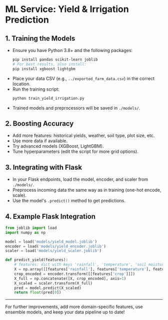 # ML Service: Yield & Irrigation Prediction

## 1. Training the Models

- Ensure you have Python 3.8+ and the following packages:
  ```bash
  pip install pandas scikit-learn joblib
  # For best results, also install:
  pip install xgboost lightgbm
  ```
- Place your data CSV (e.g., `../exported_farm_data.csv`) in the correct location.
- Run the training script:
  ```bash
  python train_yield_irrigation.py
  ```
- Trained models and preprocessors will be saved in `./models/`.

## 2. Boosting Accuracy
- Add more features: historical yields, weather, soil type, plot size, etc.
- Use more data if available.
- Try advanced models (XGBoost, LightGBM).
- Tune hyperparameters (edit the script for more grid options).

## 3. Integrating with Flask
- In your Flask endpoints, load the model, encoder, and scaler from `./models/`.
- Preprocess incoming data the same way as in training (one-hot encode, scale).
- Use the model's `.predict()` method to get predictions.

## 4. Example Flask Integration
```python
from joblib import load
import numpy as np

model = load('models/yield_model.joblib')
encoder = load('models/yield_encoder.joblib')
scaler = load('models/yield_scaler.joblib')

def predict_yield(features):
    # features: dict with keys 'rainfall', 'temperature', 'soil_moisture', 'crop'
    X = np.array([[features['rainfall'], features['temperature'], features['soil_moisture']]])
    crop_encoded = encoder.transform([[features['crop']]])
    X_full = np.concatenate([X, crop_encoded], axis=1)
    X_scaled = scaler.transform(X_full)
    pred = model.predict(X_scaled)
    return float(pred[0])
```

---

For further improvements, add more domain-specific features, use ensemble models, and keep your data pipeline up to date! 